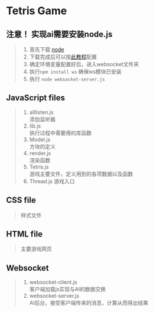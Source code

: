 # Tetris Game

## 注意！ 实现ai需要安装node.js

> 1. 首先下载 [node](https://nodejs.org/zh-cn/download/)
> 2. 下载完成后可以按[此教程](http://www.runoob.com/nodejs/nodejs-install-setup.html)配置
> 3. 确定环境变量配置好后，进入websocket文件夹
> 4. 执行```npm install ws``` 确保ws模块已安装
> 5. 执行
    ```node websocket-server.js```

## JavaScript files

> 1. alllisten.js  
    添加监听器
> 2. lib.js  
    执行过程中需要用的库函数
> 3. Model.js  
    方块的定义
> 4. render.js  
    渲染函数
> 5. Tetris.js  
    游戏主要文件，定义用到的各项数据以及函数
> 6. Thread.js
    游戏入口

## CSS file

> 样式文件

## HTML file

> 主要游戏网页

## Websocket

> 1. websocket-client.js  
    客户端加载js实现与AI的数据交换
> 2. websocket-server.js  
    AI后台，接受客户端传来的消息，计算从而得出结果
